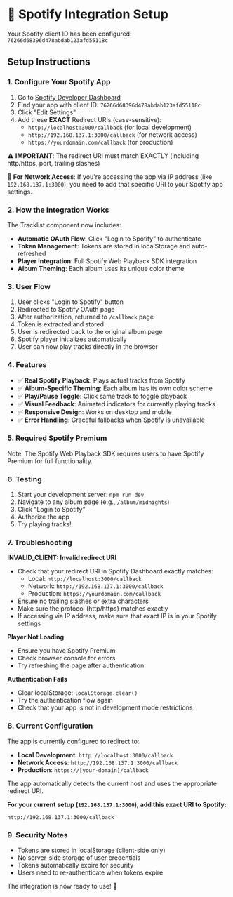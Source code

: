 # 🎵 Spotify Integration Setup

Your Spotify client ID has been configured: `76266d68396d478abdab123afd55118c`

## Setup Instructions

### 1. Configure Your Spotify App

1. Go to [Spotify Developer Dashboard](https://developer.spotify.com/dashboard)
2. Find your app with client ID: `76266d68396d478abdab123afd55118c`
3. Click "Edit Settings"
4. Add these **EXACT** Redirect URIs (case-sensitive):
   - `http://localhost:3000/callback` (for local development)
   - `http://192.168.137.1:3000/callback` (for network access)
   - `https://yourdomain.com/callback` (for production)

⚠️ **IMPORTANT**: The redirect URI must match EXACTLY (including http/https, port, trailing slashes)

📱 **For Network Access**: If you're accessing the app via IP address (like `192.168.137.1:3000`), you need to add that specific URI to your Spotify app settings.

### 2. How the Integration Works

The Tracklist component now includes:
- **Automatic OAuth Flow**: Click "Login to Spotify" to authenticate
- **Token Management**: Tokens are stored in localStorage and auto-refreshed
- **Player Integration**: Full Spotify Web Playback SDK integration
- **Album Theming**: Each album uses its unique color theme

### 3. User Flow

1. User clicks "Login to Spotify" button
2. Redirected to Spotify OAuth page
3. After authorization, returned to `/callback` page
4. Token is extracted and stored
5. User is redirected back to the original album page
6. Spotify player initializes automatically
7. User can now play tracks directly in the browser

### 4. Features

- ✅ **Real Spotify Playback**: Plays actual tracks from Spotify
- ✅ **Album-Specific Theming**: Each album has its own color scheme
- ✅ **Play/Pause Toggle**: Click same track to toggle playback
- ✅ **Visual Feedback**: Animated indicators for currently playing tracks
- ✅ **Responsive Design**: Works on desktop and mobile
- ✅ **Error Handling**: Graceful fallbacks when Spotify is unavailable

### 5. Required Spotify Premium

Note: The Spotify Web Playback SDK requires users to have Spotify Premium for full functionality.

### 6. Testing

1. Start your development server: `npm run dev`
2. Navigate to any album page (e.g., `/album/midnights`)
3. Click "Login to Spotify"
4. Authorize the app
5. Try playing tracks!

### 7. Troubleshooting

**INVALID_CLIENT: Invalid redirect URI**
- Check that your redirect URI in Spotify Dashboard exactly matches:
  - Local: `http://localhost:3000/callback`
  - Network: `http://192.168.137.1:3000/callback`
  - Production: `https://yourdomain.com/callback`
- Ensure no trailing slashes or extra characters
- Make sure the protocol (http/https) matches exactly
- If accessing via IP address, make sure that exact IP is in your Spotify settings

**Player Not Loading**
- Ensure you have Spotify Premium
- Check browser console for errors
- Try refreshing the page after authentication

**Authentication Fails**
- Clear localStorage: `localStorage.clear()`
- Try the authentication flow again
- Check that your app is not in development mode restrictions

### 8. Current Configuration

The app is currently configured to redirect to:
- **Local Development**: `http://localhost:3000/callback`
- **Network Access**: `http://192.168.137.1:3000/callback`
- **Production**: `https://[your-domain]/callback`

The app automatically detects the current host and uses the appropriate redirect URI.

**For your current setup (`192.168.137.1:3000`), add this exact URI to Spotify:**
```
http://192.168.137.1:3000/callback
```

### 9. Security Notes

- Tokens are stored in localStorage (client-side only)
- No server-side storage of user credentials
- Tokens automatically expire for security
- Users need to re-authenticate when tokens expire

The integration is now ready to use! 🎉
